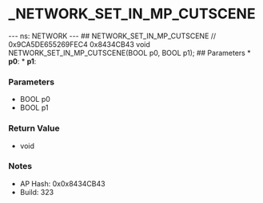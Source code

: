 # _NETWORK_SET_IN_MP_CUTSCENE

--- ns: NETWORK --- ## NETWORK_SET_IN_MP_CUTSCENE  // 0x9CA5DE655269FEC4 0x8434CB43 void NETWORK_SET_IN_MP_CUTSCENE(BOOL p0, BOOL p1);   ## Parameters * **p0**: * **p1**:

### Parameters
* BOOL p0
* BOOL p1

### Return Value
* void

### Notes
* AP Hash: 0x0x8434CB43
* Build: 323

